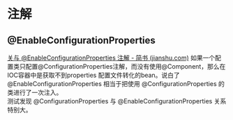 # 注解
## @EnableConfigurationProperties
[关与 @EnableConfigurationProperties 注解 - 简书 (jianshu.com)](https://www.jianshu.com/p/7f54da1cb2eb)
如果一个配置类只配置@ConfigurationProperties注解，而没有使用@Component，那么在IOC容器中是获取不到properties 配置文件转化的bean。说白了 @EnableConfigurationProperties 相当于把使用 @ConfigurationProperties 的类进行了一次注入。  
测试发现 @ConfigurationProperties 与 @EnableConfigurationProperties 关系特别大。